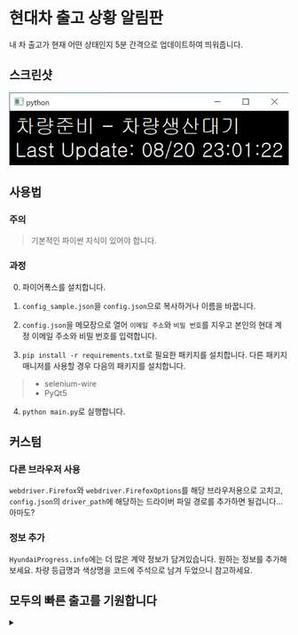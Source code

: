 # 현대차 출고 상황 알림판
내 차 출고가 현재 어떤 상태인지 5분 간격으로 업데이트하여 띄워줍니다.

## 스크린샷
![스크린샷](https://raw.githubusercontent.com/gimdh/hyundai_progress/master/screenshot/sample.png)


## 사용법
### 주의
> 기본적인 파이썬 지식이 있어야 합니다.

### 과정
0. 파이어폭스를 설치합니다.

1. `config_sample.json`을 `config.json`으로 복사하거나 이름을 바꿉니다.

2. `config.json`을 메모장으로 열어 `이메일 주소`와 `비밀 번호`를 지우고 본인의 현대 계정 이메일 주소와 비밀 번호를 입력합니다.

3. `pip install -r requirements.txt`로 필요한 패키지를 설치합니다. 다른 패키지 매니저를 사용할 경우 다음의 패키지를 설치합니다.
>* selenium-wire
>* PyQt5

4. `python main.py`로 실행합니다.


## 커스텀


### 다른 브라우저 사용
`webdriver.Firefox`와 `webdriver.FirefoxOptions`를 해당 브라우저용으로 고치고, `config.json`의 `driver_path`에 해당하는 드라이버 파일 경로를 추가하면 될겁니다... 아마도?


### 정보 추가 
`HyundaiProgress.info`에는 더 많은 계약 정보가 담겨있습니다. 원하는 정보를 추가해보세요. 차량 등급명과 색상명을 코드에 주석으로 남겨 두었으니 참고하세요.


## 모두의 빠른 출고를 기원합니다
<details><summary></summary>
<p>
현대야 내 차 좀 빨리 만들어줘라
</p>
</details>
